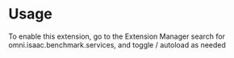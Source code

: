 # Usage

To enable this extension, go to the Extension Manager search for omni.isaac.benchmark.services, and toggle / autoload as needed